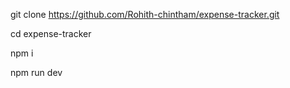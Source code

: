 git clone https://github.com/Rohith-chintham/expense-tracker.git

cd expense-tracker

npm i

npm run dev
